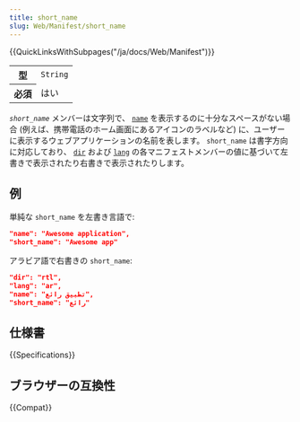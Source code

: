 ```yaml
---
title: short_name
slug: Web/Manifest/short_name
---
```


{{QuickLinksWithSubpages("/ja/docs/Web/Manifest")}}

<table class="properties">
  <tbody>
    <tr>
      <th scope="row">型</th>
      <td><code>String</code></td>
    </tr>
    <tr>
      <th scope="row">必須</th>
      <td>はい</td>
    </tr>
  </tbody>
</table>

_`short_name`_ メンバーは文字列で、 [`name`](/ja/docs/Web/Manifest/name) を表示するのに十分なスペースがない場合 (例えば、携帯電話のホーム画面にあるアイコンのラベルなど) に、ユーザーに表示するウェブアプリケーションの名前を表します。 `short_name` は書字方向に対応しており、 [`dir`](/ja/docs/Web/Manifest/dir) および [`lang`](/ja/docs/Web/Manifest/lang) の各マニフェストメンバーの値に基づいて左書きで表示されたり右書きで表示されたりします。

## 例

単純な `short_name` を左書き言語で:

```json
"name": "Awesome application",
"short_name": "Awesome app"
```

アラビア語で右書きの `short_name`:

```json
"dir": "rtl",
"lang": "ar",
"name": "تطبيق رائع",
"short_name": "رائع"
```

## 仕様書

{{Specifications}}

## ブラウザーの互換性

{{Compat}}
